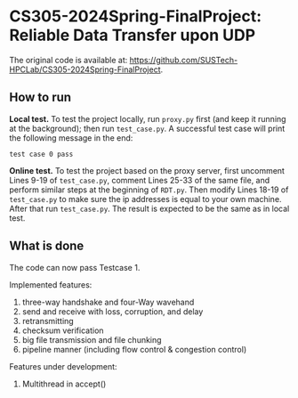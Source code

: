 # CS305-2024Spring-FinalProject: Reliable Data Transfer upon UDP

The original code is available at: https://github.com/SUSTech-HPCLab/CS305-2024Spring-FinalProject.

## How to run

**Local test.** To test the project locally, run `proxy.py` first (and keep it running at the background); then run `test_case.py`. A successful test case will print the following message in the end:

``test case 0 pass``

**Online test.** To test the project based on the proxy server, first uncomment Lines 9-19 of `test_case.py`, comment Lines 25-33 of the same file, and perform similar steps at the beginning of `RDT.py`. Then modify Lines 18-19 of `test_case.py` to make sure the ip addresses is equal to your own machine. After that run `test_case.py`. The result is expected to be the same as in local test.

## What is done

The code can now pass Testcase 1.

Implemented features: 
1. three-way handshake and four-Way wavehand
2. send and receive with loss, corruption, and delay
4. retransmitting
5. checksum verification
6. big file transmission and file chunking
7. pipeline manner (including flow control & congestion control)

Features under development:
1. Multithread in accept()
